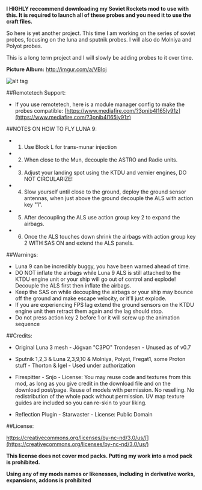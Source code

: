 **I HIGHLY reccommend downloading my Soviet Rockets mod to use with this. It is required to launch all of these probes and you need it to use the craft files.**

So here is yet another project. This time I am working on the series of soviet probes, focusing on the luna and sputnik probes. I will also do Molniya and Polyot probes.

This is a long term project and I will slowly be adding probes to it over time.

**Picture Album:** http://imgur.com/a/VBIoj

![alt tag](http://i.imgur.com/J8KtVFF.png)

##Remotetech Support:
* If you use remotetech, here is a module manager config to make the probes compatible: [https://www.mediafire.com/?3pnib4l165ly91z](https://www.mediafire.com/?3pnib4l165ly91z)

##NOTES ON HOW TO FLY LUNA 9:
* 1) Use Block L for trans-munar injection
* 2) When close to the Mun, decouple the ASTRO and Radio units.
* 3) Adjust your landing spot using the KTDU and vernier engines, DO NOT CIRCULARIZE!
* 4)  Slow yourself until close to the ground, deploy the ground sensor antennas, when just above the ground decouple the ALS with action key "1".
* 5) After decoupling the ALS use action group key 2 to expand the airbags.
* 6) Once the ALS touches down shrink the airbags with action group key 2 WITH SAS ON and extend the ALS panels.

##Warnings:

* Luna 9 can be incredibly buggy, you have been warned ahead of time.
* DO NOT inflate the airbags while Luna 9 ALS is still attached to the KTDU engine unit or your ship will go out of control and explode! Decouple the ALS first then inflate the airbags.
* Keep the SAS on while decoupling the airbags or your ship may bounce off the ground and make escape velocity, or it'll just explode.
* If you are experiencing FPS lag extend the ground sensors on the KTDU engine unit then retract them again and the lag should stop.
* Do not press action key 2 before 1 or it will screw up the animation sequence

##Credits:

* Original Luna 3 mesh - Jógvan "C3PO" Trondesen - Unused as of v0.7

* Sputnik 1,2,3 & Luna 2,3,9,10 & Molniya, Polyot, Fregat1, some Proton stuff - Thorton & Igel - Used under authorization

* Firespitter - Snjo - License:
You may reuse code and textures from this mod, as long as you give credit in the download file and on the download post/page. Reuse of models with permission. No reselling. No redistribution of the whole pack without permission.
UV map texture guides are included so you can re-skin to your liking.

* Reflection Plugin - Starwaster - License: Public Domain

##License:

https://creativecommons.org/licenses/by-nc-nd/3.0/us/[](https://creativecommons.org/licenses/by-nc-nd/3.0/us/)

**This license does not cover mod packs. Putting my work into a mod pack is prohibited.**

**Using any of my mods names or likenesses, including in derivative works, expansions, addons is prohibited**
